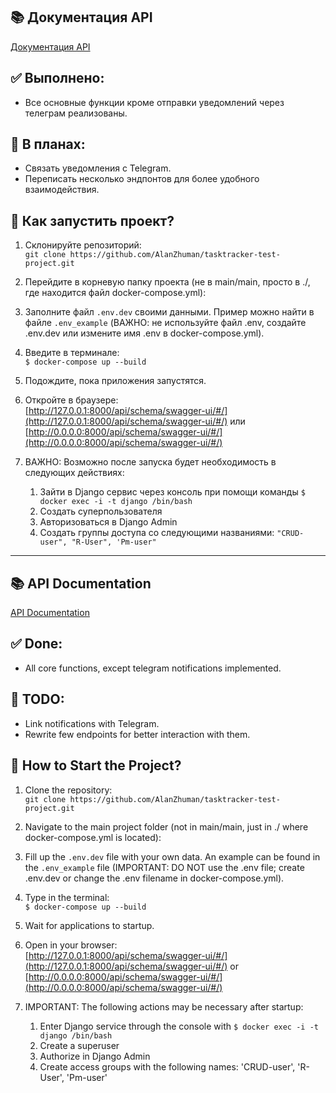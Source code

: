 ## 📚 Документация API
[Документация API](http://127.0.0.1:8000/api/schema/swagger-ui/#/)

## ✅ Выполнено:
- Все основные функции кроме отправки уведомлений через телеграм реализованы.

## 🚧 В планах:
- Связать уведомления с Telegram.
- Переписать несколько эндпонтов для более удобного взаимодействия.

## 🚀 Как запустить проект?
1. Склонируйте репозиторий:  
   `git clone https://github.com/AlanZhuman/tasktracker-test-project.git`
   
2. Перейдите в корневую папку проекта (не в main/main, просто в ./, где находится файл docker-compose.yml):  
   
3. Заполните файл `.env.dev` своими данными. Пример можно найти в файле `.env_example` (ВАЖНО: не используйте файл .env, создайте .env.dev или измените имя .env в docker-compose.yml).
   
4. Введите в терминале:  
   `$ docker-compose up --build`
   
5. Подождите, пока приложения запустятся.

6. Откройте в браузере:  
   [http://127.0.0.1:8000/api/schema/swagger-ui/#/](http://127.0.0.1:8000/api/schema/swagger-ui/#/) или [http://0.0.0.0:8000/api/schema/swagger-ui/#/](http://0.0.0.0:8000/api/schema/swagger-ui/#/)

7. ВАЖНО: Возможно после запуска будет необходимость в следующих действиях:
   1. Зайти в Django сервис через консоль при помощи команды `$ docker exec -i -t django /bin/bash`
   2. Создать суперпользователя
   3. Авторизоваться в Django Admin
   4. Создать группы доступа со следующими названиями: `"CRUD-user", "R-User", 'Pm-user"`


---

## 📚 API Documentation
[API Documentation](http://127.0.0.1:8000/api/schema/swagger-ui/#/)

## ✅ Done:
- All core functions, except telegram notifications implemented.

## 🚧 TODO:
- Link notifications with Telegram.
- Rewrite few endpoints for better interaction with them.

## 🚀 How to Start the Project?
1. Clone the repository:  
   `git clone https://github.com/AlanZhuman/tasktracker-test-project.git`
   
2. Navigate to the main project folder (not in main/main, just in ./ where docker-compose.yml is located):  
   
3. Fill up the `.env.dev` file with your own data. An example can be found in the `.env_example` file (IMPORTANT: DO NOT use the .env file; create .env.dev or change the .env filename in docker-compose.yml).
   
4. Type in the terminal:  
   `$ docker-compose up --build`
   
5. Wait for applications to startup.

6. Open in your browser:  
   [http://127.0.0.1:8000/api/schema/swagger-ui/#/](http://127.0.0.1:8000/api/schema/swagger-ui/#/) or [http://0.0.0.0:8000/api/schema/swagger-ui/#/](http://0.0.0.0:8000/api/schema/swagger-ui/#/)

7. IMPORTANT: The following actions may be necessary after startup:
   1. Enter Django service through the console with `$ docker exec -i -t django /bin/bash`
   2. Create a superuser
   3. Authorize in Django Admin
   4. Create access groups with the following names: 'CRUD-user', 'R-User', 'Pm-user'